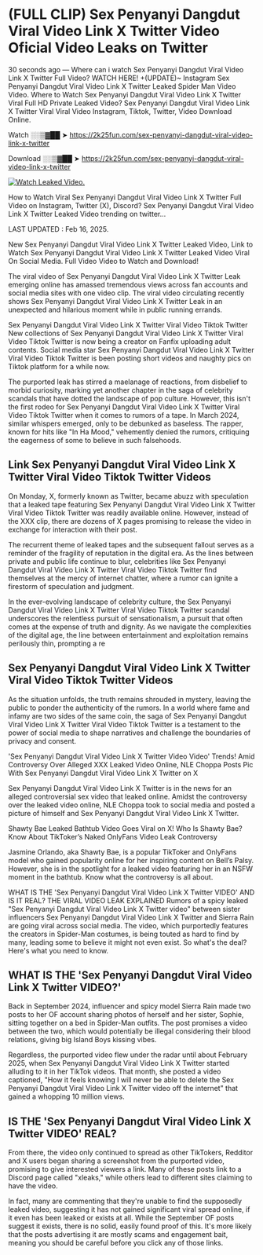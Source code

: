 # (FULL CLIP) Sex Penyanyi Dangdut Viral Video Link X Twitter Video Oficial Video Leaks on Twitter

30 seconds ago — Where can i watch Sex Penyanyi Dangdut Viral Video Link X Twitter Full Video? WATCH HERE! +(UPDATE)~ Instagram Sex Penyanyi Dangdut Viral Video Link X Twitter Leaked Spider Man Video Video. Where to Watch Sex Penyanyi Dangdut Viral Video Link X Twitter Viral Full HD Private Leaked Video? Sex Penyanyi Dangdut Viral Video Link X Twitter Viral Viral Video Instagram, Tiktok, Twitter, Video Download Online.

Watch ░░▒▓██ ➤ https://2k25fun.com/sex-penyanyi-dangdut-viral-video-link-x-twitter

Download ░░▒▓██ ➤ https://2k25fun.com/sex-penyanyi-dangdut-viral-video-link-x-twitter

[![Watch Leaked Video.](https://miro.medium.com/v2/resize:fit:828/format:webp/1*cilzJN44JGOrTw9NJCrNHA.gif "Watch Leaked Video")](https://2k25fun.com/sex-penyanyi-dangdut-viral-video-link-x-twitter)

How to Watch Viral Sex Penyanyi Dangdut Viral Video Link X Twitter Full Video on Instagram, Twitter (X), Discord? Sex Penyanyi Dangdut Viral Video Link X Twitter Leaked Video trending on twitter...

LAST UPDATED : Feb 16, 2025.

New Sex Penyanyi Dangdut Viral Video Link X Twitter Leaked Video, Link to Watch Sex Penyanyi Dangdut Viral Video Link X Twitter Leaked Video Viral On Social Media. Full Video Video to Watch and Download!

The viral video of Sex Penyanyi Dangdut Viral Video Link X Twitter Leak emerging online has amassed tremendous views across fan accounts and social media sites with one video clip. The viral video circulating recently shows Sex Penyanyi Dangdut Viral Video Link X Twitter Leak in an unexpected and hilarious moment while in public running errands.

Sex Penyanyi Dangdut Viral Video Link X Twitter Viral Video Tiktok Twitter New collections of Sex Penyanyi Dangdut Viral Video Link X Twitter Viral Video Tiktok Twitter is now being a creator on Fanfix uploading adult contents. Social media star Sex Penyanyi Dangdut Viral Video Link X Twitter Viral Video Tiktok Twitter is been posting short videos and naughty pics on Tiktok platform for a while now.

The purported leak has stirred a maelanage of reactions, from disbelief to morbid curiosity, marking yet another chapter in the saga of celebrity scandals that have dotted the landscape of pop culture. However, this isn't the first rodeo for Sex Penyanyi Dangdut Viral Video Link X Twitter Viral Video Tiktok Twitter when it comes to rumors of a tape. In March 2024, similar whispers emerged, only to be debunked as baseless. The rapper, known for hits like "In Ha Mood," vehemently denied the rumors, critiquing the eagerness of some to believe in such falsehoods.

## Link Sex Penyanyi Dangdut Viral Video Link X Twitter Viral Video Tiktok Twitter Videos

On Monday, X, formerly known as Twitter, became abuzz with speculation that a leaked tape featuring Sex Penyanyi Dangdut Viral Video Link X Twitter Viral Video Tiktok Twitter was readily available online. However, instead of the XXX clip, there are dozens of X pages promising to release the video in exchange for interaction with their post.

The recurrent theme of leaked tapes and the subsequent fallout serves as a reminder of the fragility of reputation in the digital era. As the lines between private and public life continue to blur, celebrities like Sex Penyanyi Dangdut Viral Video Link X Twitter Viral Video Tiktok Twitter find themselves at the mercy of internet chatter, where a rumor can ignite a firestorm of speculation and judgment.

In the ever-evolving landscape of celebrity culture, the Sex Penyanyi Dangdut Viral Video Link X Twitter Viral Video Tiktok Twitter scandal underscores the relentless pursuit of sensationalism, a pursuit that often comes at the expense of truth and dignity. As we navigate the complexities of the digital age, the line between entertainment and exploitation remains perilously thin, prompting a re

##  Sex Penyanyi Dangdut Viral Video Link X Twitter Viral Video Tiktok Twitter Videos

As the situation unfolds, the truth remains shrouded in mystery, leaving the public to ponder the authenticity of the rumors. In a world where fame and infamy are two sides of the same coin, the saga of Sex Penyanyi Dangdut Viral Video Link X Twitter Viral Video Tiktok Twitter is a testament to the power of social media to shape narratives and challenge the boundaries of privacy and consent.

'Sex Penyanyi Dangdut Viral Video Link X Twitter Video Video' Trends! Amid Controversy Over Alleged XXX Leaked Video Online, NLE Choppa Posts Pic With Sex Penyanyi Dangdut Viral Video Link X Twitter on X

Sex Penyanyi Dangdut Viral Video Link X Twitter is in the news for an alleged controversial sex video that leaked online. Amidst the controversy over the leaked video online, NLE Choppa took to social media and posted a picture of himself and Sex Penyanyi Dangdut Viral Video Link X Twitter.

Shawty Bae Leaked Bathtub Video Goes Viral on X! Who Is Shawty Bae? Know About TikToker’s Naked OnlyFans Video Leak Controversy

Jasmine Orlando, aka Shawty Bae, is a popular TikToker and OnlyFans model who gained popularity online for her inspiring content on Bell’s Palsy. However, she is in the spotlight for a leaked video featuring her in an NSFW moment in the bathtub. Know what the controversy is all about.

WHAT IS THE 'Sex Penyanyi Dangdut Viral Video Link X Twitter VIDEO' AND IS IT REAL? THE VIRAL VIDEO LEAK EXPLAINED Rumors of a spicy leaked "Sex Penyanyi Dangdut Viral Video Link X Twitter video" between sister influencers Sex Penyanyi Dangdut Viral Video Link X Twitter and Sierra Rain are going viral across social media. The video, which purportedly features the creators in Spider-Man costumes, is being touted as hard to find by many, leading some to believe it might not even exist. So what's the deal? Here's what you need to know.

## WHAT IS THE 'Sex Penyanyi Dangdut Viral Video Link X Twitter VIDEO?'

Back in September 2024, influencer and spicy model Sierra Rain made two posts to her OF account sharing photos of herself and her sister, Sophie, sitting together on a bed in Spider-Man outfits. The post promises a video between the two, which would potentially be illegal considering their blood relations, giving big Island Boys kissing vibes.

Regardless, the purported video flew under the radar until about February 2025, when Sex Penyanyi Dangdut Viral Video Link X Twitter started alluding to it in her TikTok videos. That month, she posted a video captioned, "How it feels knowing I will never be able to delete the Sex Penyanyi Dangdut Viral Video Link X Twitter video off the internet" that gained a whopping 10 million views.

## IS THE 'Sex Penyanyi Dangdut Viral Video Link X Twitter VIDEO' REAL?

From there, the video only continued to spread as other TikTokers, Redditor and X users began sharing a screenshot from the purported video, promising to give interested viewers a link. Many of these posts link to a Discord page called "xleaks," while others lead to different sites claiming to have the video.

In fact, many are commenting that they're unable to find the supposedly leaked video, suggesting it has not gained significant viral spread online, if it even has been leaked or exists at all. While the September OF posts suggest it exists, there is no solid, easily found proof of this. It's more likely that the posts advertising it are mostly scams and engagement bait, meaning you should be careful before you click any of those links.